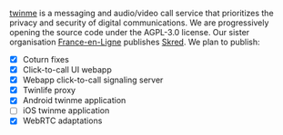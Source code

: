 [twinme](https://www.twin.me) is a messaging and audio/video call service that prioritizes the privacy and security of digital communications.
We are progressively opening the source code under the AGPL-3.0 license.  Our sister organisation [France-en-Ligne](https://github.com/France-en-Ligne) publishes
[Skred](https://www.skred.app/). We plan to publish:

- [x] Coturn fixes
- [x] Click-to-call UI webapp
- [x] Webapp click-to-call signaling server
- [x] Twinlife proxy
- [x] Android twinme application
- [ ] iOS twinme application
- [x] WebRTC adaptations
